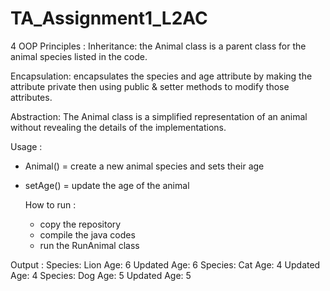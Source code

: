 # TA_Assignment1_L2AC

4 OOP Principles :
Inheritance: the Animal class is a parent class for the animal species listed in the code.

Encapsulation: encapsulates the species and age attribute by making the attribute private then using public & setter methods to modify those attributes.

Abstraction: The Animal class is a simplified representation of an animal without revealing the details of the implementations.

Usage :
- Animal() = create a new animal species and sets their age
- setAge() = update the age of the animal

  How to run :
  - copy the repository
  - compile the java codes
  - run the RunAnimal class
 
Output :
Species: Lion
Age: 6
Updated Age: 6
Species: Cat
Age: 4
Updated Age: 4
Species: Dog
Age: 5
Updated Age: 5
